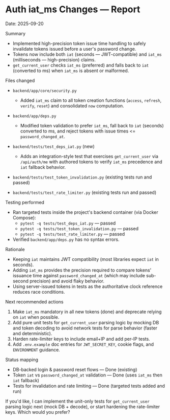 # Auth iat_ms Changes — Report

Date: 2025-09-20

Summary

- Implemented high-precision token issue time handling to safely invalidate tokens issued before a user's password change.
- Tokens now include both `iat` (seconds — JWT-compatible) and `iat_ms` (milliseconds — high-precision) claims.
- `get_current_user` checks `iat_ms` (preferred) and falls back to `iat` (converted to ms) when `iat_ms` is absent or malformed.

Files changed

- `backend/app/core/security.py`
  - Added `iat_ms` claim to all token creation functions (`access`, `refresh`, `verify`, `reset`) and consolidated `now` computation.

- `backend/app/deps.py`
  - Modified token validation to prefer `iat_ms`, fall back to `iat` (seconds) converted to ms, and reject tokens with issue times <= `password_changed_at`.

- `backend/tests/test_deps_iat.py` (new)
  - Adds an integration-style test that exercises `get_current_user` via `/api/auth/me` with authored tokens to verify `iat_ms` precedence and `iat` fallback behavior.

- `backend/tests/test_token_invalidation.py` (existing tests run and passed)
- `backend/tests/test_rate_limiter.py` (existing tests run and passed)

Testing performed

- Ran targeted tests inside the project's backend container (via Docker Compose):
  - `pytest -q tests/test_deps_iat.py` — passed
  - `pytest -q tests/test_token_invalidation.py` — passed
  - `pytest -q tests/test_rate_limiter.py` — passed
- Verified `backend/app/deps.py` has no syntax errors.

Rationale

- Keeping `iat` maintains JWT compatibility (most libraries expect `iat` in seconds).
- Adding `iat_ms` provides the precision required to compare tokens' issuance time against `password_changed_at` (which may include sub-second precision) and avoid flaky behavior.
- Using server-issued tokens in tests as the authoritative clock reference reduces race conditions.

Next recommended actions

1. Make `iat_ms` mandatory in all new tokens (done) and deprecate relying on `iat` when possible.
2. Add pure unit tests for `get_current_user` parsing logic by mocking DB and token decoding to avoid network tests for parse behavior (faster and deterministic).
3. Harden rate-limiter keys to include email+IP and add per-IP tests.
4. Add `.env.example` doc entries for `JWT_SECRET_KEY`, cookie flags, and `ENVIRONMENT` guidance.

Status mapping

- DB-backed login & password reset flows — Done (existing)
- Token `iat` vs `password_changed_at` validation — Done (uses `iat_ms` then `iat` fallback)
- Tests for invalidation and rate limiting — Done (targeted tests added and run)

If you'd like, I can implement the unit-only tests for `get_current_user` parsing logic next (mock DB + decode), or start hardening the rate-limiter keys. Which would you prefer?
